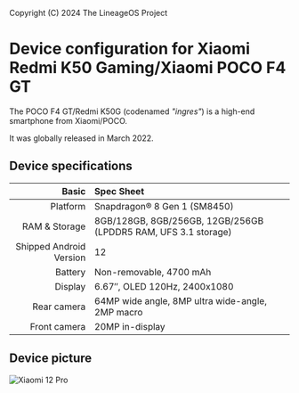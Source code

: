 Copyright (C) 2024 The LineageOS Project

Device configuration for Xiaomi Redmi K50 Gaming/Xiaomi POCO F4 GT
=========================================

The POCO F4 GT/Redmi K50G (codenamed _"ingres"_) is a high-end smartphone from Xiaomi/POCO.

It was globally released in March 2022.

## Device specifications

Basic   | Spec Sheet
-------:|:-------------------------
Platform | Snapdragon® 8 Gen 1 (SM8450)
RAM & Storage | 8GB/128GB, 8GB/256GB, 12GB/256GB (LPDDR5 RAM, UFS 3.1 storage)
Shipped Android Version | 12
Battery | Non-removable, 4700 mAh
Display | 6.67″, OLED 120Hz, 2400x1080
Rear camera | 64MP wide angle, 8MP ultra wide-angle, 2MP macro
Front camera | 20MP in-display

## Device picture

![Xiaomi 12 Pro](https://i01.appmifile.com/v1/MI_18455B3E4DA706226CF7535A58E875F0267/pms_1646293765.11623978.png "Xiaomi 12 Pro in blue")
